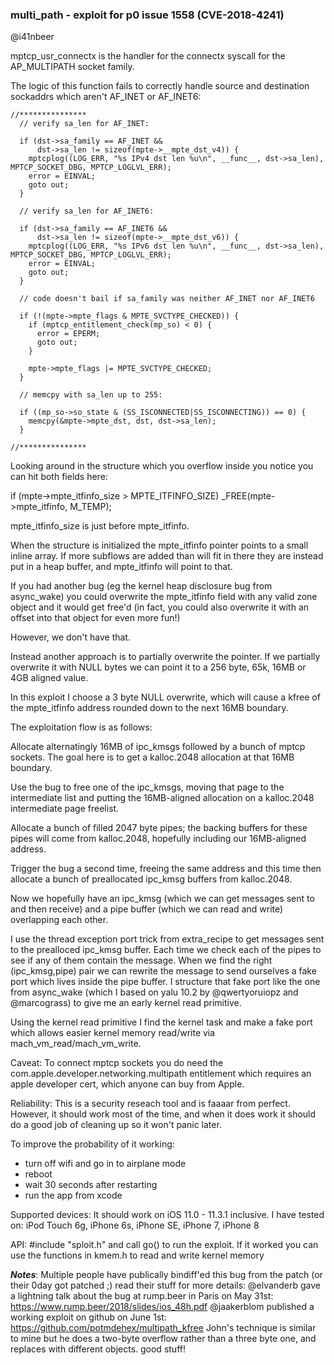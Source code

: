 ### multi_path - exploit for p0 issue 1558 (CVE-2018-4241)
@i41nbeer

mptcp_usr_connectx is the handler for the connectx syscall for the AP_MULTIPATH socket family.

The logic of this function fails to correctly handle source and destination sockaddrs which aren't
AF_INET or AF_INET6:

```
//***************
  // verify sa_len for AF_INET:

  if (dst->sa_family == AF_INET &&
      dst->sa_len != sizeof(mpte->__mpte_dst_v4)) {
    mptcplog((LOG_ERR, "%s IPv4 dst len %u\n", __func__, dst->sa_len), MPTCP_SOCKET_DBG, MPTCP_LOGLVL_ERR);
    error = EINVAL;
    goto out;
  }

  // verify sa_len for AF_INET6:

  if (dst->sa_family == AF_INET6 &&
      dst->sa_len != sizeof(mpte->__mpte_dst_v6)) {
    mptcplog((LOG_ERR, "%s IPv6 dst len %u\n", __func__, dst->sa_len), MPTCP_SOCKET_DBG, MPTCP_LOGLVL_ERR);
    error = EINVAL;
    goto out;
  }

  // code doesn't bail if sa_family was neither AF_INET nor AF_INET6

  if (!(mpte->mpte_flags & MPTE_SVCTYPE_CHECKED)) {
    if (mptcp_entitlement_check(mp_so) < 0) {
      error = EPERM;
      goto out;
    }

    mpte->mpte_flags |= MPTE_SVCTYPE_CHECKED;
  }

  // memcpy with sa_len up to 255:

  if ((mp_so->so_state & (SS_ISCONNECTED|SS_ISCONNECTING)) == 0) {
    memcpy(&mpte->mpte_dst, dst, dst->sa_len);
  }

//***************
```

Looking around in the structure which you overflow inside you notice you can hit both fields here:

  if (mpte->mpte_itfinfo_size > MPTE_ITFINFO_SIZE)
    _FREE(mpte->mpte_itfinfo, M_TEMP);

mpte_itfinfo_size is just before mpte_itfinfo.

When the structure is initialized the mpte_itfinfo pointer points to a small inline array. If more subflows are added
than will fit in there they are instead put in a heap buffer, and mpte_itfinfo will point to that.

If you had another bug (eg the kernel heap disclosure bug from async_wake) you could overwrite the mpte_itfinfo field
with any valid zone object and it would get free'd (in fact, you could also overwrite it with an offset into that object
for even more fun!)

However, we don't have that.

Instead another approach is to partially overwrite the pointer. If we partially overwrite it with NULL bytes we can point
it to a 256 byte, 65k, 16MB or 4GB aligned value.

In this exploit I choose a 3 byte NULL overwrite, which will cause a kfree of the mpte_itfinfo address rounded down to the
next 16MB boundary.

The exploitation flow is as follows:

Allocate alternatingly 16MB of ipc_kmsgs followed by a bunch of mptcp sockets. The goal here is to get a kalloc.2048 allocation
at that 16MB boundary.

Use the bug to free one of the ipc_kmsgs, moving that page to the intermediate list and putting the 16MB-aligned allocation on a
kalloc.2048 intermediate page freelist.

Allocate a bunch of filled 2047 byte pipes; the backing buffers for these pipes will come from kalloc.2048, hopefully including our
16MB-aligned address.

Trigger the bug a second time, freeing the same address and this time then allocate a bunch of preallocated ipc_kmsg buffers from
kalloc.2048.

Now we hopefully have an ipc_kmsg (which we can get messages sent to and then receive) and a pipe buffer (which we can read and write)
overlapping each other.

I use the thread exception port trick from extra_recipe to get messages sent to the prealloced ipc_kmsg buffer. Each time we check each
of the pipes to see if any of them contain the message. When we find the right (ipc_kmsg,pipe) pair we can rewrite the message to send ourselves
a fake port which lives inside the pipe buffer. I structure that fake port like the one from async_wake (which I based on yalu 10.2 by
@qwertyoruiopz and @marcograss) to give me an early kernel read primitive.

Using the kernel read primitive I find the kernel task and make a fake port which allows easier kernel memory read/write via
mach_vm_read/mach_vm_write.

Caveat: To connect mptcp sockets you do need the com.apple.developer.networking.multipath entitlement which requires an apple developer cert, which
anyone can buy from Apple.

Reliability:
This is a security reseach tool and is faaaar from perfect. However, it should work most of the time, and when it does work it should
do a good job of cleaning up so it won't panic later.

To improve the probability of it working:
  * turn off wifi and go in to airplane mode
  * reboot
  * wait 30 seconds after restarting
  * run the app from xcode

Supported devices:
It should work on iOS 11.0 - 11.3.1 inclusive. I have tested on: iPod Touch 6g, iPhone 6s, iPhone SE, iPhone 7, iPhone 8

API:
#include "sploit.h" and call go() to run the exploit.
If it worked you can use the functions in kmem.h to read and write kernel memory

***Notes***:
Multiple people have publically bindiff'ed this bug from the patch (or their 0day got patched ;) read their stuff for more details:
  @elvanderb gave a lightning talk about the bug at rump.beer in Paris on May 31st: https://www.rump.beer/2018/slides/ios_48h.pdf
  @jaakerblom published a working exploit on github on June 1st: https://github.com/potmdehex/multipath_kfree
     John's technique is similar to mine but he does a two-byte overflow rather than a three byte one, and replaces with different objects. good stuff!
